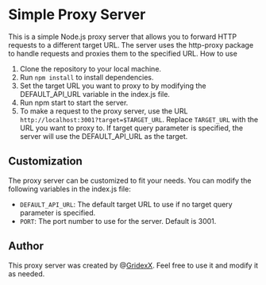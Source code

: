 # Simple Proxy Server

This is a simple Node.js proxy server that allows you to forward HTTP requests to a different target URL. The server uses the http-proxy package to handle requests and proxies them to the specified URL.
How to use

1. Clone the repository to your local machine.
1. Run `npm install` to install dependencies.
1. Set the target URL you want to proxy to by modifying the DEFAULT_API_URL variable in the index.js file.
1. Run npm start to start the server.
1. To make a request to the proxy server, use the URL `http://localhost:3001?target=$TARGET_URL`. Replace `TARGET_URL` with the URL you want to proxy to. If target query parameter is specified, the server will use the DEFAULT_API_URL as the target.

## Customization

The proxy server can be customized to fit your needs. You can modify the following variables in the index.js file:

- `DEFAULT_API_URL`: The default target URL to use if no target query parameter is specified.
- `PORT`: The port number to use for the server. Default is 3001.

## Author

This proxy server was created by @[GridexX](https://github.com/GridexX). Feel free to use it and modify it as needed.